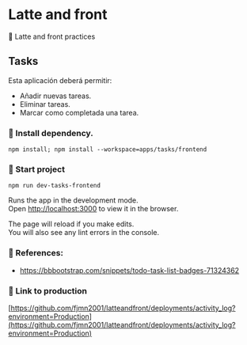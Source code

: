 # Latte and front

💫 Latte and front practices

## Tasks

Esta aplicación deberá permitir:

* Añadir nuevas tareas.
* Eliminar tareas.
* Marcar como completada una tarea.

### 🚚 Install dependency.

`
npm install;
npm install --workspace=apps/tasks/frontend
`

### 🛵 Start project

`npm run dev-tasks-frontend`

Runs the app in the development mode.\
Open [http://localhost:3000](http://localhost:3000) to view it in the browser.

The page will reload if you make edits.\
You will also see any lint errors in the console.

### 📄 References:

* https://bbbootstrap.com/snippets/todo-task-list-badges-71324362

### 🔗 Link to production

[https://github.com/fjmn2001/latteandfront/deployments/activity_log?environment=Production](https://github.com/fjmn2001/latteandfront/deployments/activity_log?environment=Production)
